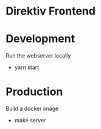 # Direktiv Frontend

# Development

Run the webserver locally
- yarn start

# Production

Build a docker image 
- make server

